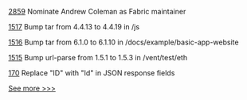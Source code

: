 
[2859](https://github.com/hyperledger/fabric/pull/2859) Nominate Andrew Coleman as Fabric maintainer

[1517](https://github.com/hyperledger/burrow/pull/1517) Bump tar from 4.4.13 to 4.4.19 in /js

[1516](https://github.com/hyperledger/burrow/pull/1516) Bump tar from 6.1.0 to 6.1.10 in /docs/example/basic-app-website

[1515](https://github.com/hyperledger/burrow/pull/1515) Bump url-parse from 1.5.1 to 1.5.3 in /vent/test/eth

[170](https://github.com/hyperledger-labs/firefly/pull/170) Replace "ID" with "Id" in JSON response fields


[See more >>>](https://start-here.hyperledger.org/pull-requests)
